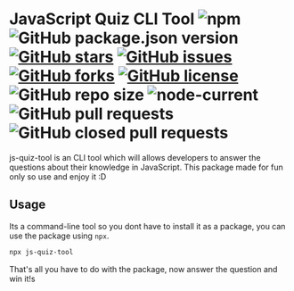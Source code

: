 # JavaScript Quiz CLI Tool ![npm](https://img.shields.io/npm/dw/js-quiz-tool) ![GitHub package.json version](https://img.shields.io/github/package-json/v/Zaid-maker/js-quiz-cli) [![GitHub stars](https://img.shields.io/github/stars/Zaid-maker/js-quiz-cli?style=flat-square)](https://github.com/Zaid-maker/js-quiz-cli/stargazers) [![GitHub issues](https://img.shields.io/github/issues/Zaid-maker/js-quiz-cli?style=flat-square)](https://github.com/Zaid-maker/js-quiz-cli/issues) [![GitHub forks](https://img.shields.io/github/forks/Zaid-maker/js-quiz-cli?style=flat-square)](https://github.com/Zaid-maker/js-quiz-cli/network) [![GitHub license](https://img.shields.io/github/license/Zaid-maker/js-quiz-cli?style=flat-square)](https://github.com/Zaid-maker/js-quiz-cli) ![GitHub repo size](https://img.shields.io/github/repo-size/Zaid-maker/js-quiz-cli?style=flat-square) ![node-current](https://img.shields.io/node/v/js-quiz-tool?style=flat-square) ![GitHub pull requests](https://img.shields.io/github/issues-pr/Zaid-maker/js-quiz-cli) ![GitHub closed pull requests](https://img.shields.io/github/issues-pr-closed-raw/Zaid-maker/js-quiz-cli)

js-quiz-tool is an CLI tool which will allows developers to answer the questions about their knowledge in JavaScript. This package made for fun only so use and enjoy it :D

## Usage

Its a command-line tool so you dont have to install it as a package, you can use the package using `npx`.

```bash
npx js-quiz-tool
```

That's all you have to do with the package, now answer the question and win it!s
